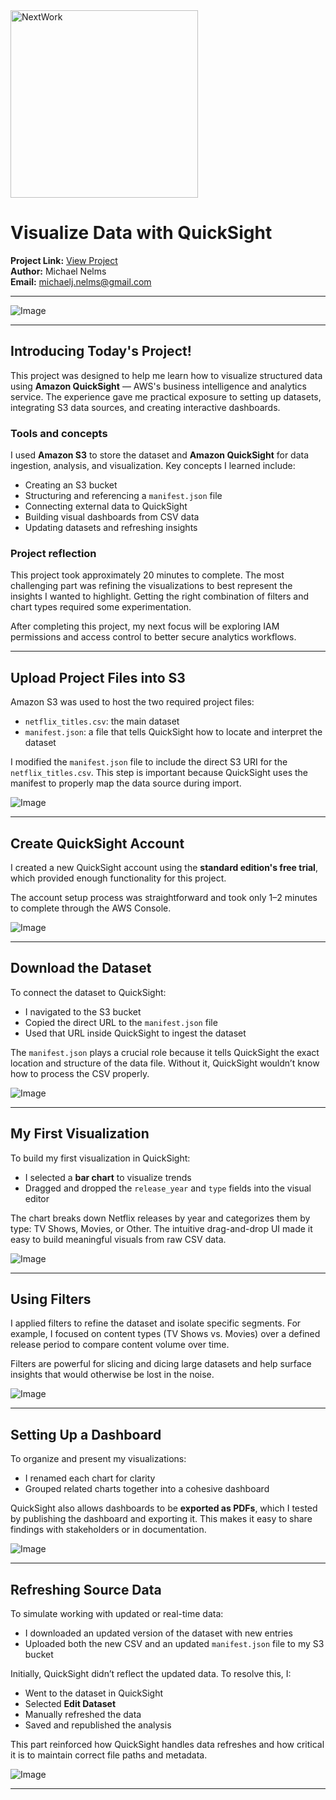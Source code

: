 <img src="https://cdn.prod.website-files.com/677c400686e724409a5a7409/6790ad949cf622dc8dcd9fe4_nextwork-logo-leather.svg" alt="NextWork" width="300" />

# Visualize Data with QuickSight

**Project Link:** [View Project](http://learn.nextwork.org/projects/aws-analytics-quicksight)  
**Author:** Michael Nelms  
**Email:** michaelj.nelms@gmail.com

---

![Image](http://learn.nextwork.org/affectionate_gold_majestic_sloth/uploads/aws-analytics-quicksight_6c7f7ef0)

---

## Introducing Today's Project!

This project was designed to help me learn how to visualize structured data using **Amazon QuickSight** — AWS's business intelligence and analytics service. The experience gave me practical exposure to setting up datasets, integrating S3 data sources, and creating interactive dashboards.

### Tools and concepts

I used **Amazon S3** to store the dataset and **Amazon QuickSight** for data ingestion, analysis, and visualization. Key concepts I learned include:
- Creating an S3 bucket
- Structuring and referencing a `manifest.json` file
- Connecting external data to QuickSight
- Building visual dashboards from CSV data
- Updating datasets and refreshing insights

### Project reflection

This project took approximately 20 minutes to complete. The most challenging part was refining the visualizations to best represent the insights I wanted to highlight. Getting the right combination of filters and chart types required some experimentation. 

After completing this project, my next focus will be exploring IAM permissions and access control to better secure analytics workflows.

---

## Upload Project Files into S3

Amazon S3 was used to host the two required project files:
- `netflix_titles.csv`: the main dataset
- `manifest.json`: a file that tells QuickSight how to locate and interpret the dataset

I modified the `manifest.json` file to include the direct S3 URI for the `netflix_titles.csv`. This step is important because QuickSight uses the manifest to properly map the data source during import.

![Image](http://learn.nextwork.org/affectionate_gold_majestic_sloth/uploads/aws-analytics-quicksight_3c3cd85a)

---

## Create QuickSight Account

I created a new QuickSight account using the **standard edition's free trial**, which provided enough functionality for this project.

The account setup process was straightforward and took only 1–2 minutes to complete through the AWS Console.

![Image](http://learn.nextwork.org/affectionate_gold_majestic_sloth/uploads/aws-analytics-quicksight_f4ab4214)

---

## Download the Dataset

To connect the dataset to QuickSight:
- I navigated to the S3 bucket
- Copied the direct URL to the `manifest.json` file
- Used that URL inside QuickSight to ingest the dataset

The `manifest.json` plays a crucial role because it tells QuickSight the exact location and structure of the data file. Without it, QuickSight wouldn’t know how to process the CSV properly.

![Image](http://learn.nextwork.org/affectionate_gold_majestic_sloth/uploads/aws-analytics-quicksight_6f874996)

---

## My First Visualization

To build my first visualization in QuickSight:
- I selected a **bar chart** to visualize trends
- Dragged and dropped the `release_year` and `type` fields into the visual editor

The chart breaks down Netflix releases by year and categorizes them by type: TV Shows, Movies, or Other. The intuitive drag-and-drop UI made it easy to build meaningful visuals from raw CSV data.

![Image](http://learn.nextwork.org/affectionate_gold_majestic_sloth/uploads/aws-analytics-quicksight_aff3aad7)

---

## Using Filters

I applied filters to refine the dataset and isolate specific segments. For example, I focused on content types (TV Shows vs. Movies) over a defined release period to compare content volume over time.

Filters are powerful for slicing and dicing large datasets and help surface insights that would otherwise be lost in the noise.

![Image](http://learn.nextwork.org/affectionate_gold_majestic_sloth/uploads/aws-analytics-quicksight_c32248c5)

---

## Setting Up a Dashboard

To organize and present my visualizations:
- I renamed each chart for clarity
- Grouped related charts together into a cohesive dashboard

QuickSight also allows dashboards to be **exported as PDFs**, which I tested by publishing the dashboard and exporting it. This makes it easy to share findings with stakeholders or in documentation.

![Image](http://learn.nextwork.org/affectionate_gold_majestic_sloth/uploads/aws-analytics-quicksight_6c7f7ef0)

---

## Refreshing Source Data

To simulate working with updated or real-time data:
- I downloaded an updated version of the dataset with new entries
- Uploaded both the new CSV and an updated `manifest.json` file to my S3 bucket

Initially, QuickSight didn’t reflect the updated data. To resolve this, I:
- Went to the dataset in QuickSight
- Selected **Edit Dataset**
- Manually refreshed the data
- Saved and republished the analysis

This part reinforced how QuickSight handles data refreshes and how critical it is to maintain correct file paths and metadata.

![Image](http://learn.nextwork.org/affectionate_gold_majestic_sloth/uploads/aws-analytics-quicksight_86415f4e3)

---

